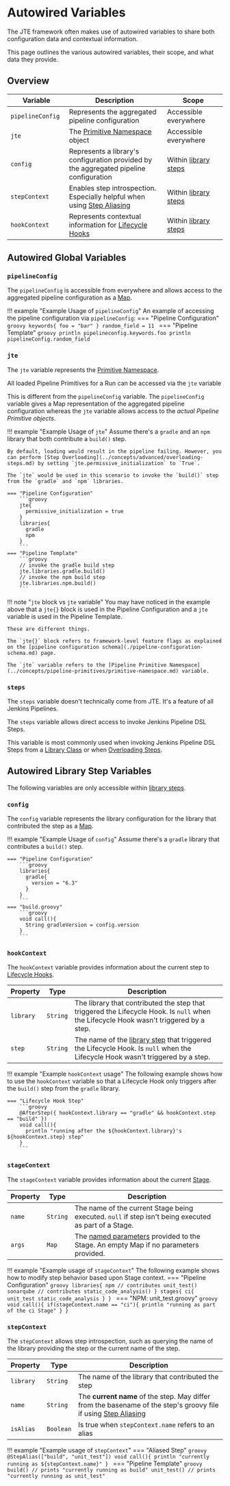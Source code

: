 # Autowired Variables

The JTE framework often makes use of autowired variables to share both configuration data and contextual information.

This page outlines the various autowired variables, their scope, and what data they provide.

## Overview

| Variable <img width=75/> | Description                                                                                                                 | Scope <img width=200/>                                                   |
|--------------------------|-----------------------------------------------------------------------------------------------------------------------------|--------------------------------------------------------------------------|
| `pipelineConfig`         | Represents the aggregated pipeline configuration                                                                            | Accessible everywhere                                                    |
| `jte`                    | The [Primitive Namespace](../concepts/pipeline-primitives/primitive-namespace.md) object                                    | Accessible everywhere                                                    |
| `config`                 | Represents a library's configuration provided by the aggregated pipeline configuration                                      | Within [library steps](../concepts/library-development/library-steps.md) |
| `stepContext`            | Enables step introspection. Especially helpful when using [Step Aliasing](../concepts/library-development/step-aliasing.md) | Within [library steps](../concepts/library-development/library-steps.md) |
| `hookContext`            | Represents contextual information for [Lifecycle Hooks](../concepts/library-development/lifecycle-hooks.md)                 | Within [library steps](../concepts/library-development/library-steps.md) |

## Autowired Global Variables

### `pipelineConfig`

The `pipelineConfig` is accessible from everywhere and allows access to the aggregated pipeline configuration as a [Map](https://docs.groovy-lang.org/latest/html/groovy-jdk/java/util/Map.html).

!!! example "Example Usage of `pipelineConfig`"
    An example of accessing the pipeline configuration via `pipelineConfig`:
    === "Pipeline Configuration"
        ```groovy
        keywords{
          foo = "bar"
        }
        random_field = 11
        ```
    === "Pipeline Template"
        ```groovy
        println pipelineconfig.keywords.foo
        println pipelineConfig.random_field
        ```

### `jte`

The `jte` variable represents the [Primitive Namespace](../concepts/pipeline-primitives/primitive-namespace.md).

All loaded Pipeline Primitives for a Run can be accessed via the `jte` variable

This is different from the `pipelineConfig` variable. The `pipelineConfig` variable gives a Map representation of the aggregated pipeline configuration whereas the `jte` variable allows access to the *actual Pipeline Primitive objects*.

!!! example "Example Usage of `jte`"
    Assume there's a `gradle` and an `npm` library that both contribute a `build()` step.

    By default, loading would result in the pipeline failing. However, you can perform [Step Overloading](../concepts/advanced/overloading-steps.md) by setting `jte.permissive_initialization` to `True`. 

    The `jte` would be used in this scenario to invoke the `build()` step from the `gradle` and `npm` libraries. 
    
    === "Pipeline Configuration"
        ```groovy
        jte{
          permissive_initialization = true
        }
        libraries{
          gradle
          npm
        }
        ```
    === "Pipeline Template"
        ```groovy
        // invoke the gradle build step
        jte.libraries.gradle.build()
        // invoke the npm build step
        jte.libraries.npm.build()
        ```

!!! note "`jte` block vs `jte` variable"
    You may have noticed in the example above that a `jte{}` block is used in the Pipeline Configuration and a `jte` variable is used in the Pipeline Template.

    These are different things. 

    The `jte{}` block refers to framework-level feature flags as explained on the [pipeline configuration schema](./pipeline-configuration-schema.md) page.

    The `jte` variable refers to the [Pipeline Primitive Namespace](../concepts/pipeline-primitives/primitive-namespace.md) variable. 

### `steps`

The `steps` variable doesn't technically come from JTE.
It's a feature of all Jenkins Pipelines.

The `steps` variable allows direct access to invoke Jenkins Pipeline DSL Steps.

This variable is most commonly used when invoking Jenkins Pipeline DSL Steps from a [Library Class](../concepts/library-development/library-classes.md) or when [Overloading Steps](../concepts/advanced/overloading-steps.md).

## Autowired Library Step Variables

The following variables are only accessible within [library steps](../concepts/library-development/library-steps.md).

### `config`

The `config` variable represents the library configuration for the library that contributed the step as a [Map](https://docs.groovy-lang.org/latest/html/groovy-jdk/java/util/Map.html).

!!! example "Example Usage of `config`"
    Assume there's a `gradle` library that contributes a `build()` step.

    === "Pipeline Configuration"
        ```groovy
        libraries{
          gradle{
            version = "6.3"
          }
        }
        ```
    === "build.groovy"
        ```groovy
        void call(){
          String gradleVersion = config.version
        }
        ```

### `hookContext`

The `hookContext` variable provides information about the current step to [Lifecycle Hooks](../concepts/library-development/lifecycle-hooks.md).

| Property  | Type     | Description                                                                                                                                                                       |
|-----------|----------|-----------------------------------------------------------------------------------------------------------------------------------------------------------------------------------|
| `library` | `String` | The library that contributed the step that triggered the Lifecycle Hook. Is `null` when the Lifecycle Hook wasn't triggered by a step.                                            |
| `step`    | `String` | The name of the [library step](../concepts/library-development/library-steps.md) that triggered the Lifecycle Hook. Is `null` when the Lifecycle Hook wasn't triggered by a step. |

!!! example "Example `hookContext` usage"
    The following example shows how to use the `hookContext` variable so that a Lifecycle Hook only triggers after the `build()` step from the `gradle` library.

    === "Lifecycle Hook Step"
        ```groovy
        @AfterStep({ hookContext.library == "gradle" && hookContext.step == "build" })
        void call(){
          println "running after the ${hookContext.library}'s ${hookContext.step} step"
        }
        ```

### `stageContext`

The `stageContext` variable provides information about the current [Stage](../concepts/pipeline-primitives/stages.md).

| Property | Type   | Description                                                                                                                                                                      |
|----------|--------|----------------------------------------------------------------------------------------------------------------------------------------------------------------------------------|
| `name` | `String` | The name of the current Stage being executed. `null` if step isn't being executed as part of a Stage.                                                                            |
| `args` | `Map`    | The [named parameters](http://docs.groovy-lang.org/docs/groovy-2.5.0-beta-1/html/documentation/#_named_arguments) provided to the Stage. An empty Map if no parameters provided. |

!!! example "Example usage of `stageContext`"
    The following example shows how to modify step behavior based upon Stage context.
    === "Pipeline Configuration"
        ```groovy
        libraries{
          npm // contributes unit_test()
          sonarqube // contributes static_code_analysis()
        }
        stages{
          ci{
            unit_test
            static_code_analysis
          }
        }
        ```
    === "NPM: unit_test.groovy"
        ```groovy
        void call(){
          if(stageContext.name == "ci"){
            println "running as part of the ci Stage"
          }
        }
        ```

### `stepContext`

The `stepContext` allows step introspection, such as querying the name of the library providing the step or the current name of the step.

| Property  | Type      | Description                                                                                                                                                         |
|-----------|-----------|---------------------------------------------------------------------------------------------------------------------------------------------------------------------|
| `library` | `String`  | The name of the library that contributed the step                                                                                                                   |
| `name`    | `String`  | The **current name** of the step. May differ from the basename of the step's groovy file if using [Step Aliasing](../concepts/library-development/step-aliasing.md) |
| `isAlias` | `Boolean` | Is true when `stepContext.name` refers to an alias                                                                                                                  |

!!! example "Example usage of `stepContext`"
    === "Aliased Step"
        ```groovy
        @StepAlias(["build", "unit_test"])
        void call(){
          println "currently running as ${stepContext.name}"
        }
        ```
    === "Pipeline Template"
        ```groovy
        build() // prints "currently running as build"
        unit_test() // prints "currently running as unit_test"
        ```
